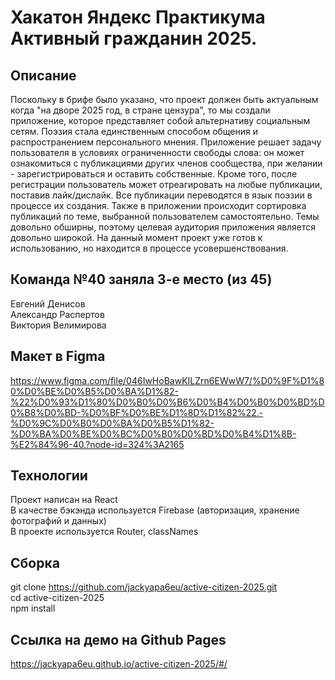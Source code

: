 # Хакатон Яндекс Практикума Активный гражданин 2025.

## Описание
Поскольку в брифе было указано, что проект должен быть актуальным когда "на дворе 2025 год, в стране цензура", то мы создали приложение, которое представляет собой альтернативу социальным сетям.
Поэзия стала единственным способом общения и распространением персонального мнения.
Приложение решает задачу пользователя в условиях ограниченности свободы слова: он может ознакомиться с публикациями других членов сообщества, при желании - зарегистрироваться и оставить собственные. Кроме того, после регистрации пользователь может отреагировать на любые публикации, поставив лайк/дислайк.
Все публикации переводятся в язык поэзии в процессе их создания. Также в приложении происходит сортировка публикаций по теме, выбранной пользователем самостоятельно. Темы довольно обширны, поэтому целевая аудитория приложения является довольно широкой.
На данный момент проект уже готов к использованию, но находится в процессе усовершенствования.

## Команда №40 заняла 3-е место (из 45)
Евгений Денисов  
Александр Распертов  
Виктория Велимирова  

## Макет в Figma
https://www.figma.com/file/046IwHoBawKILZrn6EWwW7/%D0%9F%D1%80%D0%BE%D0%B5%D0%BA%D1%82-%22%D0%93%D1%80%D0%B0%D0%B6%D0%B4%D0%B0%D0%BD%D0%B8%D0%BD-%D0%BF%D0%BE%D1%8D%D1%82%22.-%D0%9C%D0%B0%D0%BA%D0%B5%D1%82-%D0%BA%D0%BE%D0%BC%D0%B0%D0%BD%D0%B4%D1%8B-%E2%84%96-40.?node-id=324%3A2165

## Технологии
  Проект написан на React  
  В качестве бэкэнда используется Firebase (авторизация, хранение фотографий и данных)  
  В проекте используется Router, classNames  

## Сборка
git clone https://github.com/jackyapa6eu/active-citizen-2025.git  
cd active-citizen-2025  
npm install  

## Ссылка на демо на Github Pages
https://jackyapa6eu.github.io/active-citizen-2025/#/

